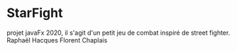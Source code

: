 # StarFight

projet javaFx 2020, il s'agit d'un petit jeu de combat inspiré de street fighter.
Raphaël Hacques
Florent Chaplais